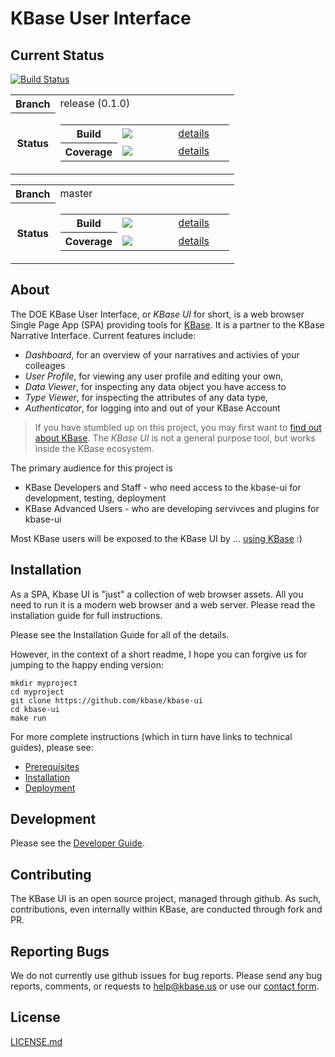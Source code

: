# KBase User Interface

## Current Status

[![Build Status](https://travis-ci.org/kbase/kbase-ui.svg?branch=master)](https://travis-ci.org/kbase/kbase-ui)

<table class="table table-bordered">
    <tr>
        <th width="20%">Branch</th>
        <td width="80%">release (0.1.0)</td>
    </tr>
    <tr>
        <th>Status</th>
        <td>
            <table class="table table-striped">
                <tr>
                    <th width="33%">
                        Build
                    </th>        
                    <td width="33%">
                        <img src="https://travis-ci.org/kbase/kbase-ui.svg?branch=master">
                    </td>
                    <td width="33%">
                        <a href="https://travis-ci.org/kbase/kbase-ui">details</a>
                    </td>
                </tr>
                <tr>
                    <th>
                        Coverage
                    </th>
                    <td>
                        <img src="https://coveralls.io/repos/kbase/kbase-ui/badge.svg?branch=master">
                    </td>
                    <td>
                        <a href="ttps://coveralls.io/r/kbase/kbase-ui?branch=master">details</a>
                    </td>
                </tr>
            </table>
        </td>
    </tr>
    
</table>

<table class="table table-bordered">
    <tr>
        <th width="20%">Branch</th>
        <td width="80%">master</td>
    </tr>
    <tr>
        <th>Status</th>
        <td>
            <table class="table table-striped">
                <tr>
                    <th width="33%">
                        Build
                    </th>        
                    <td width="33%">
                        <img src="https://travis-ci.org/kbase/kbase-ui.svg?branch=master">
                    </td>
                    <td width="33%">
                        <a href="https://travis-ci.org/kbase/kbase-ui">details</a>
                    </td>
                </tr>
                <tr>
                    <th>
                        Coverage
                    </th>
                    <td>
                        <img src="https://coveralls.io/repos/kbase/kbase-ui/badge.svg?branch=master">
                    </td>
                    <td>
                        <a href="ttps://coveralls.io/r/kbase/kbase-ui?branch=master">details</a>
                    </td>
                </tr>
            </table>
        </td>
    </tr>
    
</table>

## About

The DOE KBase User Interface, or *KBase UI* for short, is a web browser Single Page App (SPA) providing tools for [KBase](http://kbase.us). It is a partner to the KBase Narrative Interface. Current features include:

- *Dashboard*, for an overview of your narratives and activies of your colleages
- *User Profile*, for viewing any user profile and editing your own, 
- *Data Viewer*, for inspecting any data object you have access to 
- *Type Viewer*, for inspecting the attributes of any data type,
- *Authenticator*, for logging into and out of your KBase Account

> If you have stumbled up on this project, you may first want to [find out about KBase](http://kbase.us). 
> The *KBase UI* is not a general purpose tool, but works inside the KBase ecosystem. 

The primary audience for this project is 

- KBase Developers and Staff - who need access to the kbase-ui for development, testing, deployment
- KBase Advanced Users - who are developing servivces and plugins for kbase-ui

Most KBase users will be exposed to the KBase UI by ... [using KBase](https://narrative.kbase.us) :)

## Installation

As a SPA, Kbase UI is "just" a collection of web browser assets. All you need to run it is a modern web browser and a web server. Please read the installation guide for full instructions.

Please see the Installation Guide for all of the details.

However, in the context of a short readme, I hope you can forgive us for jumping to the happy ending version:

```
mkdir myproject
cd myproject
git clone https://github.com/kbase/kbase-ui
cd kbase-ui
make run
```

For more complete instructions (which in turn have links to technical guides), please see:

- [Prerequisites](prerequisites.md)
- [Installation](installation.md)
- [Deployment](deployment.md)

## Development

Please see the [Developer Guide](development.md).

## Contributing

The KBase UI is an open source project, managed through github. As such, contributions, even internally within KBase, are conducted through fork and PR.

## Reporting Bugs

We do not currently use github issues for bug reports. Please send any bug reports, comments, or requests to [help@kbase.us](mailto:help@kbase.us) or use our [contact form](http://kbase.us/contact-us).

## License

[LICENSE.md](license.md)

